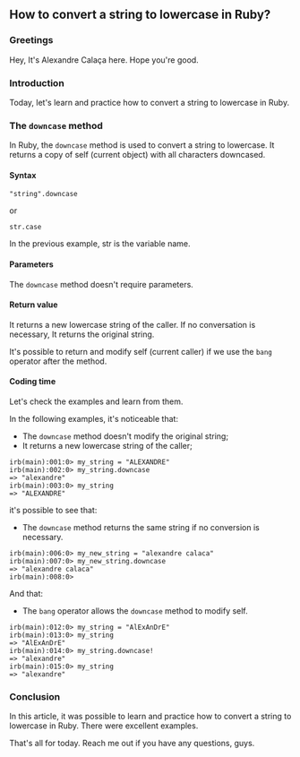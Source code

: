 ## How to convert a string to lowercase in Ruby?

### Greetings
Hey,  It's Alexandre Calaça here. Hope you're good.

### Introduction
Today, let's learn and practice  how to convert a string to lowercase in Ruby.

### The `downcase` method
In Ruby, the `downcase` method is used to convert a string to lowercase. It returns a copy of self (current object) with all characters downcased.

#### Syntax
```
"string".downcase
```
or 
```
str.case
```
In the previous example, str is the variable name.

#### Parameters
The `downcase` method doesn't require parameters.

#### Return value
It returns a new lowercase string of the caller. If no conversation is necessary, It returns the original string.

It's possible to return and modify self (current caller) if we use the `bang` operator after the method.

#### Coding time
Let's check the examples and learn from them.

In the following examples,
it's noticeable that:
- The `downcase` method doesn't modify the original string;
- It returns a new lowercase string of the caller;

```
irb(main):001:0> my_string = "ALEXANDRE"
irb(main):002:0> my_string.downcase
=> "alexandre"
irb(main):003:0> my_string
=> "ALEXANDRE"
```
it's possible to see that:
- The `downcase` method returns the same string if no conversion is necessary.
```
irb(main):006:0> my_new_string = "alexandre calaca"
irb(main):007:0> my_new_string.downcase
=> "alexandre calaca"
irb(main):008:0> 
``` 
And that:
- The `bang` operator allows the `downcase` method to modify self.
```
irb(main):012:0> my_string = "AlExAnDrE"
irb(main):013:0> my_string
=> "AlExAnDrE"
irb(main):014:0> my_string.downcase!
=> "alexandre"
irb(main):015:0> my_string
=> "alexandre"
```

### Conclusion
In this article, it was possible to  learn and practice  how to convert a string to lowercase in Ruby. There were excellent examples.

That's all for today.
Reach me out if you have any questions, guys.

```
